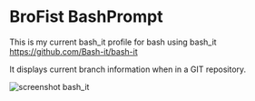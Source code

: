 # BroFist BashPrompt

This is my current bash_it profile for bash using bash_it https://github.com/Bash-it/bash-it

It displays current branch information when in a GIT repository.

![screenshot bash_it](http://myreceiptbin.com/dump/pr1.png)
